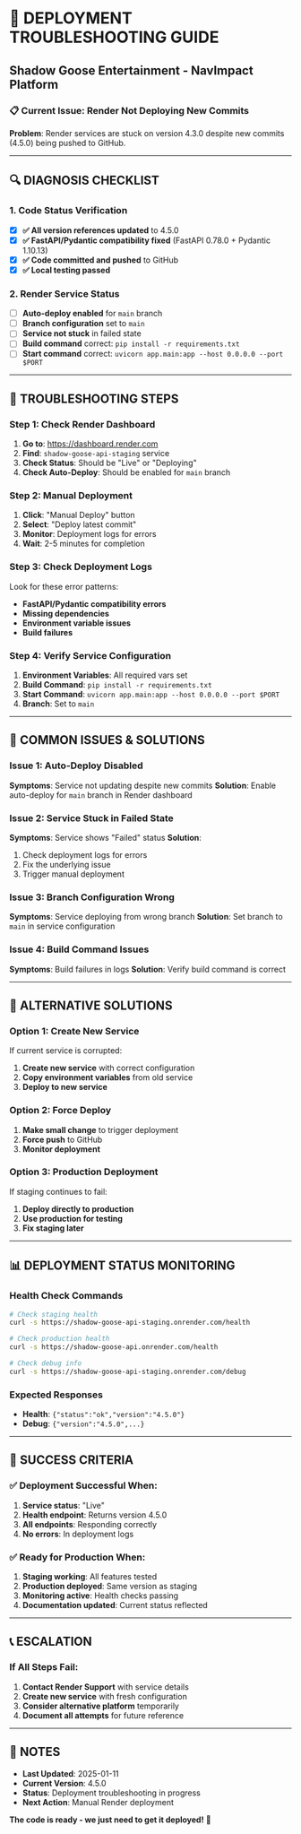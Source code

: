 # 🚨 **DEPLOYMENT TROUBLESHOOTING GUIDE**
## Shadow Goose Entertainment - NavImpact Platform

### **📋 Current Issue: Render Not Deploying New Commits**

**Problem**: Render services are stuck on version 4.3.0 despite new commits (4.5.0) being pushed to GitHub.

---

## **🔍 DIAGNOSIS CHECKLIST**

### **1. Code Status Verification**
- [x] **✅ All version references updated** to 4.5.0
- [x] **✅ FastAPI/Pydantic compatibility fixed** (FastAPI 0.78.0 + Pydantic 1.10.13)
- [x] **✅ Code committed and pushed** to GitHub
- [x] **✅ Local testing passed**

### **2. Render Service Status**
- [ ] **Auto-deploy enabled** for `main` branch
- [ ] **Branch configuration** set to `main`
- [ ] **Service not stuck** in failed state
- [ ] **Build command** correct: `pip install -r requirements.txt`
- [ ] **Start command** correct: `uvicorn app.main:app --host 0.0.0.0 --port $PORT`

---

## **🔧 TROUBLESHOOTING STEPS**

### **Step 1: Check Render Dashboard**
1. **Go to**: https://dashboard.render.com
2. **Find**: `shadow-goose-api-staging` service
3. **Check Status**: Should be "Live" or "Deploying"
4. **Check Auto-Deploy**: Should be enabled for `main` branch

### **Step 2: Manual Deployment**
1. **Click**: "Manual Deploy" button
2. **Select**: "Deploy latest commit"
3. **Monitor**: Deployment logs for errors
4. **Wait**: 2-5 minutes for completion

### **Step 3: Check Deployment Logs**
Look for these error patterns:
- **FastAPI/Pydantic compatibility errors**
- **Missing dependencies**
- **Environment variable issues**
- **Build failures**

### **Step 4: Verify Service Configuration**
1. **Environment Variables**: All required vars set
2. **Build Command**: `pip install -r requirements.txt`
3. **Start Command**: `uvicorn app.main:app --host 0.0.0.0 --port $PORT`
4. **Branch**: Set to `main`

---

## **🚨 COMMON ISSUES & SOLUTIONS**

### **Issue 1: Auto-Deploy Disabled**
**Symptoms**: Service not updating despite new commits
**Solution**: Enable auto-deploy for `main` branch in Render dashboard

### **Issue 2: Service Stuck in Failed State**
**Symptoms**: Service shows "Failed" status
**Solution**:
1. Check deployment logs for errors
2. Fix the underlying issue
3. Trigger manual deployment

### **Issue 3: Branch Configuration Wrong**
**Symptoms**: Service deploying from wrong branch
**Solution**: Set branch to `main` in service configuration

### **Issue 4: Build Command Issues**
**Symptoms**: Build failures in logs
**Solution**: Verify build command is correct

---

## **🔧 ALTERNATIVE SOLUTIONS**

### **Option 1: Create New Service**
If current service is corrupted:
1. **Create new service** with correct configuration
2. **Copy environment variables** from old service
3. **Deploy to new service**

### **Option 2: Force Deploy**
1. **Make small change** to trigger deployment
2. **Force push** to GitHub
3. **Monitor deployment**

### **Option 3: Production Deployment**
If staging continues to fail:
1. **Deploy directly to production**
2. **Use production for testing**
3. **Fix staging later**

---

## **📊 DEPLOYMENT STATUS MONITORING**

### **Health Check Commands**
```bash
# Check staging health
curl -s https://shadow-goose-api-staging.onrender.com/health

# Check production health
curl -s https://shadow-goose-api.onrender.com/health

# Check debug info
curl -s https://shadow-goose-api-staging.onrender.com/debug
```

### **Expected Responses**
- **Health**: `{"status":"ok","version":"4.5.0"}`
- **Debug**: `{"version":"4.5.0",...}`

---

## **🚀 SUCCESS CRITERIA**

### **✅ Deployment Successful When:**
1. **Service status**: "Live"
2. **Health endpoint**: Returns version 4.5.0
3. **All endpoints**: Responding correctly
4. **No errors**: In deployment logs

### **✅ Ready for Production When:**
1. **Staging working**: All features tested
2. **Production deployed**: Same version as staging
3. **Monitoring active**: Health checks passing
4. **Documentation updated**: Current status reflected

---

## **📞 ESCALATION**

### **If All Steps Fail:**
1. **Contact Render Support** with service details
2. **Create new service** with fresh configuration
3. **Consider alternative platform** temporarily
4. **Document all attempts** for future reference

---

## **📝 NOTES**

- **Last Updated**: 2025-01-11
- **Current Version**: 4.5.0
- **Status**: Deployment troubleshooting in progress
- **Next Action**: Manual Render deployment

**The code is ready - we just need to get it deployed!** 🚀
